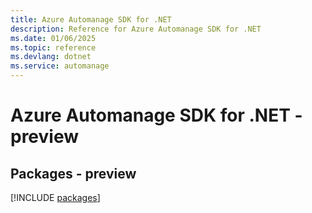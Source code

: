 ```yaml
---
title: Azure Automanage SDK for .NET
description: Reference for Azure Automanage SDK for .NET
ms.date: 01/06/2025
ms.topic: reference
ms.devlang: dotnet
ms.service: automanage
---
```

# Azure Automanage SDK for .NET - preview
## Packages - preview
[!INCLUDE [packages](automanage-index.md)]